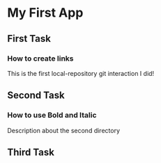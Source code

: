 # My First App
## First Task
### How to create links
This is the first local-repository git interaction I did!
## Second Task
### How to use Bold and Italic
Description about the second directory
## Third Task
